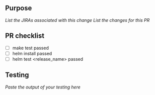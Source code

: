 ## Purpose
_List the JIRAs associated with this change_
_List the changes for this PR_

## PR checklist
- [ ] make test passed
- [ ] helm install <chart> passed
- [ ] helm test <release_name> passed

## Testing
_Paste the output of your testing here_

